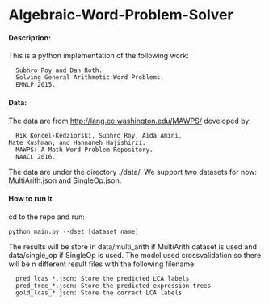 # Algebraic-Word-Problem-Solver

#### Description:

This is a python implementation of the following work:
~~~~
  Subhro Roy and Dan Roth.  
  Solving General Arithmetic Word Problems.  
  EMNLP 2015.
~~~~

#### Data:

The data are from http://lang.ee.washington.edu/MAWPS/ developed by:
~~~~
  Rik Koncel-Kedziorski, Subhro Roy, Aida Amini,
Nate Kushman, and Hannaneh Hajishirzi.
  MAWPS: A Math Word Problem Repository.
  NAACL 2016.
~~~~
The data are under the directory ./data/. We support two
datasets for now: MultiArith.json and SingleOp.json.

#### How to run it
cd to the repo and run:
~~~~
python main.py --dset [dataset name]
~~~~
The results will be store in data/multi_arith if MultiArith dataset
is used and data/single_op if SingleOp is used. The model used 
crossvalidation so there will be n different result files with the
following filename:
~~~~
  pred_lcas_*.json: Store the predicted LCA labels
  pred_tree_*.json: Store the predicted expression trees
  gold_lcas_*.json: Store the correct LCA labels
~~~~
